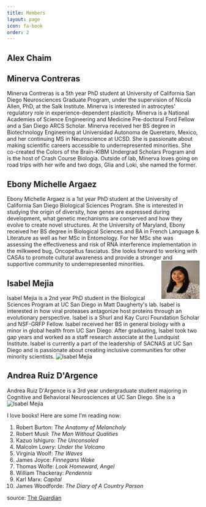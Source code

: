 ```yaml
---
title: Members
layout: page
icon: fa-book
order: 2
---
```


<h2> Alex Chaim </h2>


<h2> Minerva Contreras </h2>
Minerva Contreras is a 5th year PhD student at University of California San Diego Neurosciences Graduate Program, under the supervision of Nicola Allen, PhD, at the Salk Institute. Minerva is interested in astrocytes' regulatory role in experience-dependent plasticity. Minerva is a National Academies of Science Engineering and Medicine Pre-doctoral Ford Fellow and a San Diego ARCS Scholar. 
Minerva received her BS degree in Biotechnology Engineering at Universidad Autonoma de Queretaro, Mexico, and her continuing MS in Neuroscience at UCSD. She is passionate about making scientific careers accessible to underrepresented minorities. She co-created the Colors of the Brain-KIBM Undergrad Scholars Program and is the host of Crash Course Biologia. Outside of lab, Minerva loves going on road trips with her wife and two dogs, Glia and Loki, she named the former. 

<!-- <img src="/assets/images/Minerva_hs.png" alt="Minerva Contreras" style="height: 100px; width:100px;"/>
-->


<h2> Ebony Michelle Argaez </h2>
Ebony Michelle Argaez is a 1st year PhD student at the University of California San Diego Biological Sciences Program. She is interested in studying the origin of diversity, how genes are expressed during development, what genetic mechanisms are conserved and how they evolve to create novel structures. At the University of Maryland, Ebony received her BS degree in Biological Sciences and BA in French Language & Literature as well as her MSc in Entomology. For her MSc she was assessing the effectiveness and risk of RNA interference implementation in the milkweed bug, Oncopeltus fasciatus. She looks forward to working with CASAs to promote cultural awareness and provide a stronger and supportive community to underrepresented minorities.

<img align="right" src="/assets/images/Argaez_hs.jpeg" alt="Ebony Michelle Argaez" style="height: 100px; width:100px;"/>


<h2> Isabel Mejia </h2>
Isabel Mejia is a 2nd year PhD student in the Biological Sciences Program at UC San Diego in Matt Daugherty's lab. Isabel is interested in how viral proteases antagonize host proteins through an evolutionary perspective. Isabel is a Shurl and Kay Curci Foundation Scholar and NSF-GRFP Fellow. Isabel received her BS in general biology with a minor in global health from UC San Diego. After graduating, Isabel took two gap years and worked as a staff research associate at the Lundquist Institute. Isabel is currently a part of the leadership of SACNAS at UC San Diego and is passionate about creating inclusive communities for other minority scientists. 

<img src="/assets/images/Mejia_hs.jpg" alt="Isabel Mejia" style="height: 100px; width:100px;"/>


<h2> Andrea Ruiz D'Argence </h2>
Andrea Ruiz D'Argence is a 3rd year undergraduate student majoring in Cognitive and Behavioral Neurosciences at UC San Diego. She is a 

<img src="/assets/images/Dargence_hs.jpg" alt="Isabel Mejia" style="height: 100px; width:100px;"/>



I love books! Here are some I'm reading now:

1. Robert Burton: *The Anatomy of Melancholy*
2. Robert Musil: *The Man Without Qualities*
3. Kazuo Ishiguro: *The Unconsoled*
4. Malcolm Lowry: *Under the Volcano*
5. Virginia Woolf: *The Waves*
6. James Joyce: *Finnegans Wake*
7. Thomas Wolfe: *Look Homeward, Angel*
8. William Thackeray: *Pendennis*
9. Karl Marx: *Capital*
10. James Woodforde: *The Diary of A Country Parson*

source: [The Guardian](https://www.theguardian.com/books/booksblog/2011/jan/04/best-boring-books)
